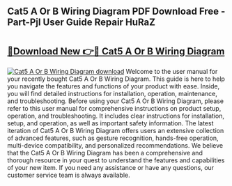 ## Cat5 A Or B Wiring Diagram PDF Download Free - Part-PjI User Guide Repair HuRaZ

# <h2><a href="http://dfp5nx.blite.top/?on=Cat5+A+Or+B+Wiring+Diagram">🔗Download New 👉🔴 Cat5 A Or B Wiring Diagram</a></h2>

[![Cat5 A Or B Wiring Diagram download](https://i.imgur.com/lujVjoI.png)](http://dfp5nx.blite.top/?on=Cat5+A+Or+B+Wiring+Diagram)
Welcome to the user manual for your recently bought Cat5 A Or B Wiring Diagram. This guide is here to help you navigate the features and functions of your product with ease. Inside, you will find detailed instructions for installation, operation, maintenance, and troubleshooting. Before using your Cat5 A Or B Wiring Diagram, please refer to this user manual for comprehensive instructions on product setup, operation, and troubleshooting. It includes clear instructions for installation, setup, and operation, as well as important safety information. The latest iteration of Cat5 A Or B Wiring Diagram offers users an extensive collection of advanced features, such as gesture recognition, hands-free operation, multi-device compatibility, and personalized recommendations. We believe that the Cat5 A Or B Wiring Diagram has been a comprehensive and thorough resource in your quest to understand the features and capabilities of your new item. If you need any assistance or have any questions, our customer service team is always available.
